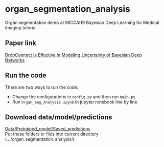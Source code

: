 # organ_segmentation_analysis
Organ segmentation demo at MICCAI19 Bayesian Deep Learning for Medical Imaging tutorial

## Paper link
[DropConnect Is Effective in Modeling Uncertainty of Bayesian Deep Networks](https://arxiv.org/pdf/1906.04569.pdf)

## Run the code
There are two ways to run the code:
- Change the configurations in `config.py` and then run `main.py`  
- Run `Organ_Seg_Analysis.ipynb` in jupyter notebook line by line

## Download data/model/predictions
[Data/Pretrained_model/Saved_predictions](https://www.dropbox.com/sh/2l9jp73ji1kw9m0/AACrCpYw9M9HatNybeXnsxnha?dl=0)  
Put those folders or files into current directory (.../organ_segmentation_analysis/)
